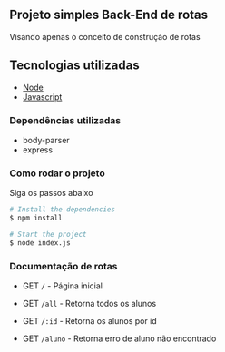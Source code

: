 ## Projeto simples Back-End de rotas

Visando apenas o conceito de construção de rotas

## Tecnologias utilizadas
- [Node](https://nodejs.org/en/)
- [Javascript](https://www.javascript.com/)

### Dependências utilizadas
- body-parser
- express

### Como rodar o projeto

Siga os passos abaixo
```bash
# Install the dependencies
$ npm install

# Start the project
$ node index.js
```
### Documentação de rotas

- GET `/` - Página inicial

- GET `/all` - Retorna todos os alunos

- GET `/:id` - Retorna os alunos por id

- GET `/aluno` - Retorna erro de aluno não encontrado
